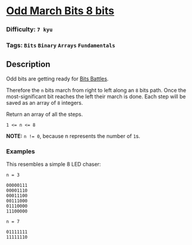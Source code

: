 # [Odd March Bits 8 bits](https://www.codewars.com/kata/58ee4db3e479611e6f000086)

### Difficulty: `7 kyu`

### Tags: `Bits` `Binary` `Arrays` `Fundamentals`

## Description

Odd bits are getting ready for [Bits Battles](https://www.codewars.com/kata/world-bits-war/).

Therefore the `n` bits march from right to left along an `8` bits path. Once the most-significant bit reaches the left their march is done. Each step will be saved as an array of `8` integers.

Return an array of all the steps.

`1 <= n <= 8`

**NOTE:** `n != 0`, because n represents the number of `1`s.

### Examples

This resembles a simple 8 LED chaser:

```
n = 3

00000111
00001110
00011100
00111000
01110000
11100000
```

```
n = 7

01111111
11111110
```